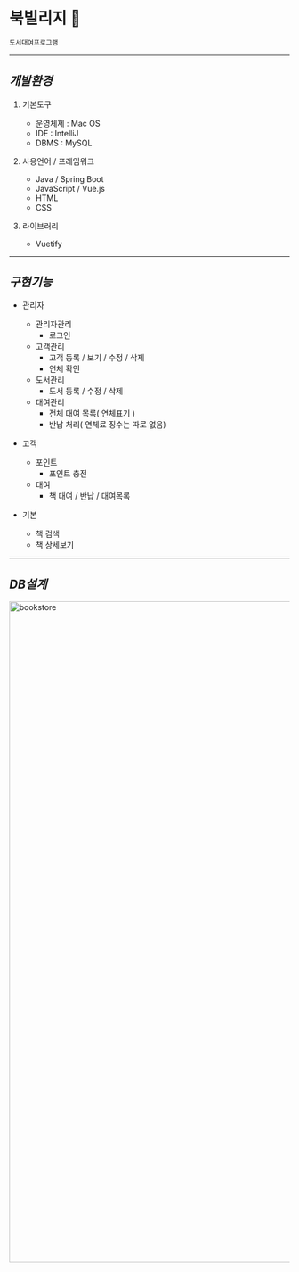 # 북빌리지 📙

```java
도서대여프로그램
```
---
## *개발환경*

1. 기본도구
   - 운영체제 : Mac OS
   - IDE : IntelliJ
   - DBMS : MySQL
   
2. 사용언어 / 프레임워크
   - Java / Spring Boot
   - JavaScript / Vue.js
   - HTML
   - CSS

3. 라이브러리
   - Vuetify
 
 ---
## *구현기능*

- 관리자
  - 관리자관리
    - 로그인
  - 고객관리
    - 고객 등록 / 보기 / 수정 / 삭제
    - 연체 확인
  - 도서관리
    - 도서 등록 / 수정 / 삭제
  - 대여관리
    - 전체 대여 목록( 연체표기 )
    - 반납 처리( 연체료 징수는 따로 없음)
 

- 고객
  - 포인트
    - 포인트 충전
  - 대여
    - 책 대여 / 반납 / 대여목록
   
- 기본
  - 책 검색
  - 책 상세보기
 
 ---
 ## *DB설계*
 <img width="1186" alt="bookstore" src="https://user-images.githubusercontent.com/78000536/146110477-2fe9aae2-f03b-4ef0-a22e-c1b8ea6ea3dd.png">
 
